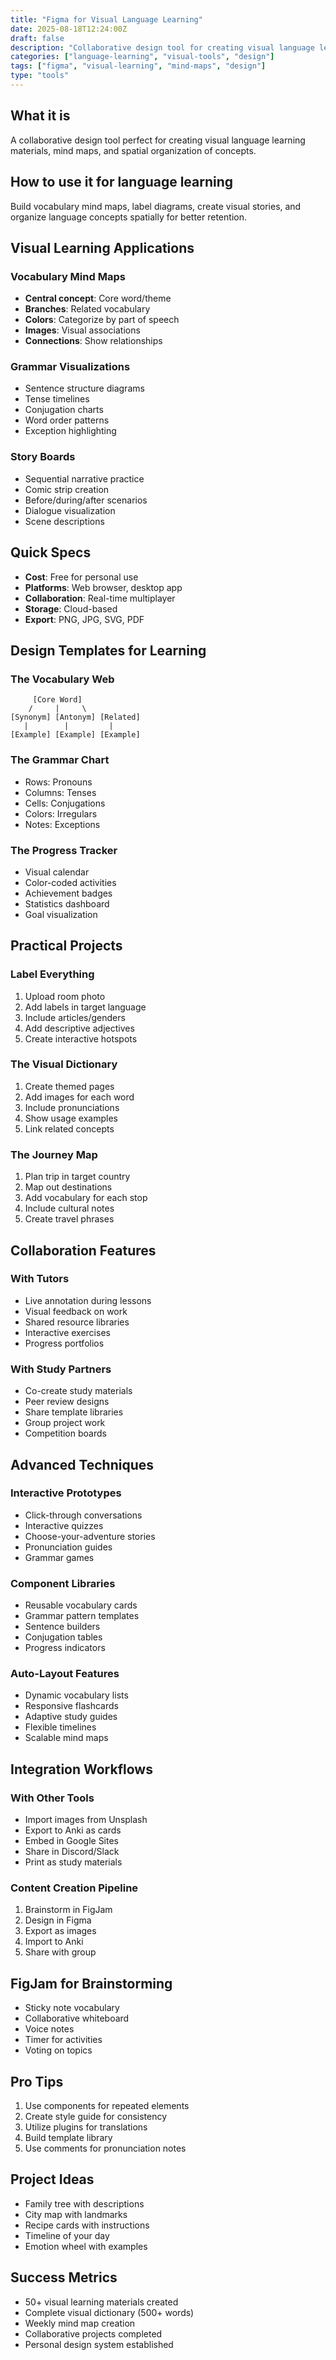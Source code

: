 ```yaml
---
title: "Figma for Visual Language Learning"
date: 2025-08-18T12:24:00Z
draft: false
description: "Collaborative design tool for creating visual language learning materials and spatial organization"
categories: ["language-learning", "visual-tools", "design"]
tags: ["figma", "visual-learning", "mind-maps", "design"]
type: "tools"
---
```


## What it is
A collaborative design tool perfect for creating visual language learning materials, mind maps, and spatial organization of concepts.

## How to use it for language learning
Build vocabulary mind maps, label diagrams, create visual stories, and organize language concepts spatially for better retention.

## Visual Learning Applications

### Vocabulary Mind Maps
- **Central concept**: Core word/theme
- **Branches**: Related vocabulary
- **Colors**: Categorize by part of speech
- **Images**: Visual associations
- **Connections**: Show relationships

### Grammar Visualizations
- Sentence structure diagrams
- Tense timelines
- Conjugation charts
- Word order patterns
- Exception highlighting

### Story Boards
- Sequential narrative practice
- Comic strip creation
- Before/during/after scenarios
- Dialogue visualization
- Scene descriptions

## Quick Specs
- **Cost**: Free for personal use
- **Platforms**: Web browser, desktop app
- **Collaboration**: Real-time multiplayer
- **Storage**: Cloud-based
- **Export**: PNG, JPG, SVG, PDF

## Design Templates for Learning

### The Vocabulary Web
```
     [Core Word]
    /     |     \
[Synonym] [Antonym] [Related]
   |        |         |
[Example] [Example] [Example]
```

### The Grammar Chart
- Rows: Pronouns
- Columns: Tenses
- Cells: Conjugations
- Colors: Irregulars
- Notes: Exceptions

### The Progress Tracker
- Visual calendar
- Color-coded activities
- Achievement badges
- Statistics dashboard
- Goal visualization

## Practical Projects

### Label Everything
1. Upload room photo
2. Add labels in target language
3. Include articles/genders
4. Add descriptive adjectives
5. Create interactive hotspots

### The Visual Dictionary
1. Create themed pages
2. Add images for each word
3. Include pronunciations
4. Show usage examples
5. Link related concepts

### The Journey Map
1. Plan trip in target country
2. Map out destinations
3. Add vocabulary for each stop
4. Include cultural notes
5. Create travel phrases

## Collaboration Features

### With Tutors
- Live annotation during lessons
- Visual feedback on work
- Shared resource libraries
- Interactive exercises
- Progress portfolios

### With Study Partners
- Co-create study materials
- Peer review designs
- Share template libraries
- Group project work
- Competition boards

## Advanced Techniques

### Interactive Prototypes
- Click-through conversations
- Interactive quizzes
- Choose-your-adventure stories
- Pronunciation guides
- Grammar games

### Component Libraries
- Reusable vocabulary cards
- Grammar pattern templates
- Sentence builders
- Conjugation tables
- Progress indicators

### Auto-Layout Features
- Dynamic vocabulary lists
- Responsive flashcards
- Adaptive study guides
- Flexible timelines
- Scalable mind maps

## Integration Workflows

### With Other Tools
- Import images from Unsplash
- Export to Anki as cards
- Embed in Google Sites
- Share in Discord/Slack
- Print as study materials

### Content Creation Pipeline
1. Brainstorm in FigJam
2. Design in Figma
3. Export as images
4. Import to Anki
5. Share with group

## FigJam for Brainstorming
- Sticky note vocabulary
- Collaborative whiteboard
- Voice notes
- Timer for activities
- Voting on topics

## Pro Tips
1. Use components for repeated elements
2. Create style guide for consistency
3. Utilize plugins for translations
4. Build template library
5. Use comments for pronunciation notes

## Project Ideas
- Family tree with descriptions
- City map with landmarks
- Recipe cards with instructions
- Timeline of your day
- Emotion wheel with examples

## Success Metrics
- 50+ visual learning materials created
- Complete visual dictionary (500+ words)
- Weekly mind map creation
- Collaborative projects completed
- Personal design system established